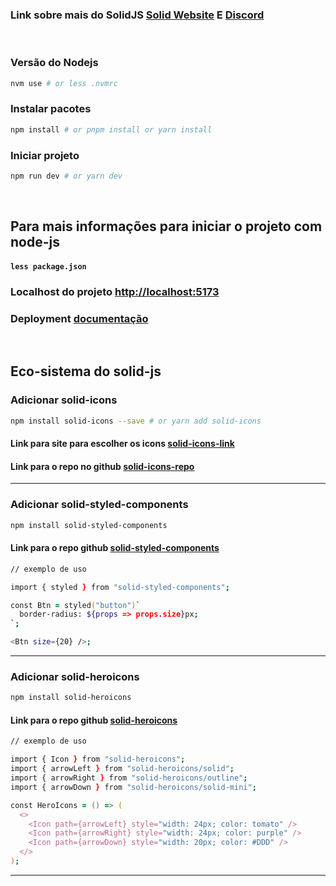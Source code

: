 ### Link sobre mais do SolidJS [Solid Website](https://solidjs.com) E [Discord](https://discord.com/invite/solidjs)

<br />

### Versão do Nodejs 

```zsh
nvm use # or less .nvmrc
```

### Instalar pacotes

```bash
npm install # or pnpm install or yarn install
```

### Iniciar projeto
```zsh
npm run dev # or yarn dev
```
<br />

## Para mais informações para iniciar o projeto com node-js
#### `less package.json`

### Localhost do projeto [http://localhost:5173](http://localhost:5173)

### Deployment [documentação](https://vitejs.dev/guide/static-deploy.html)

<br />

## Eco-sistema do solid-js

### Adicionar solid-icons
```zsh
npm install solid-icons --save # or yarn add solid-icons
```
#### Link para site para escolher os icons [solid-icons-link](https://solid-icons.vercel.app/)

#### Link para o repo no github [solid-icons-repo](https://github.com/x64Bits/solid-icons)

<hr />

### Adicionar solid-styled-components
```zsh
npm install solid-styled-components
```
#### Link para o repo github [solid-styled-components](https://github.com/solidjs/solid-styled-components)

```zsh
// exemplo de uso

import { styled } from "solid-styled-components";

const Btn = styled("button")`
  border-radius: ${props => props.size}px;
`;

<Btn size={20} />;
```
<hr />

### Adicionar solid-heroicons
```zsh
npm install solid-heroicons
```
#### Link para o repo github [solid-heroicons](https://github.com/amoutonbrady/solid-heroicons)

```zsh
// exemplo de uso

import { Icon } from "solid-heroicons";
import { arrowLeft } from "solid-heroicons/solid";
import { arrowRight } from "solid-heroicons/outline";
import { arrowDown } from "solid-heroicons/solid-mini";

const HeroIcons = () => (
  <>
    <Icon path={arrowLeft} style="width: 24px; color: tomato" />
    <Icon path={arrowRight} style="width: 24px; color: purple" />
    <Icon path={arrowDown} style="width: 20px; color: #DDD" />
  </>
);
```
<hr />